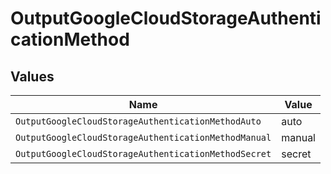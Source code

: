 # OutputGoogleCloudStorageAuthenticationMethod


## Values

| Name                                                 | Value                                                |
| ---------------------------------------------------- | ---------------------------------------------------- |
| `OutputGoogleCloudStorageAuthenticationMethodAuto`   | auto                                                 |
| `OutputGoogleCloudStorageAuthenticationMethodManual` | manual                                               |
| `OutputGoogleCloudStorageAuthenticationMethodSecret` | secret                                               |